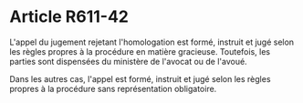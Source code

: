 # Article R611-42

L'appel du jugement rejetant l'homologation est formé, instruit et jugé selon les règles propres à la procédure en matière gracieuse. Toutefois, les parties sont dispensées du ministère de l'avocat ou de l'avoué.

Dans les autres cas, l'appel est formé, instruit et jugé selon les règles propres à la procédure sans représentation obligatoire.
